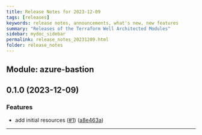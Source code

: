 ```yaml
---
title: Release Notes for 2023-12-09
tags: [releases]
keywords: release notes, announcements, what's new, new features
summary: "Releases of the Terraform Well Architected Modules"
sidebar: mydoc_sidebar
permalink: release_notes_20231209.html
folder: release_notes
---
```


## Module: azure-bastion
## 0.1.0 (2023-12-09)


### Features

* add initial resources ([#1](https://github.com/CloudNationHQ/terraform-azure-bastion/releases/tag/v0.1.0)) ([a8e463a](https://github.com/CloudNationHQ/terraform-azure-bastion/commit/a8e463a9d08993a759bb552983f29370339f086b))

---

